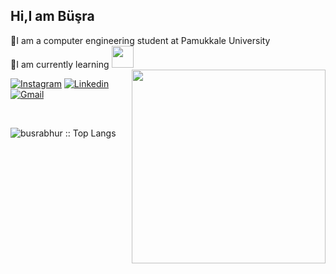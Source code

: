 ## Hi,I am Büşra
<!---<img src="https://icon-library.com/images/php-icon-png/php-icon-png-0.jpg" width="40"> -->

🎈I am a computer engineering student at Pamukkale University <br>
🎈I am currently learning  <img src="https://icon-library.com/images/php-icon-png/php-icon-png-0.jpg" width="35">
<br>
<img align ="right" src="https://media1.giphy.com/media/f6hnhHkks8bk4jwjh3/giphy.gif?cid=ecf05e470msnuklquyglq12k8vzz4bfz28f1t24mkrd851l3&rid=giphy.gif&ct=s" width="310" height="310">



[![Instagram](https://img.shields.io/badge/-Instagram-c13584?style=flat&labelColor=c13584&logo=instagram&logoColor=white)](https://www.instagram.com/busrabhur)
[![Linkedin](https://img.shields.io/badge/-LinkedIn-blue?style=flat&logo=Linkedin&logoColor=white)](https://tr.linkedin.com/in/busrabuhur?trk=public_profile_browsemap)
[![Gmail](https://img.shields.io/badge/-Gmail-c14438?style=flat&logo=Gmail&logoColor=white)](mailto:busrabuhur20@gmail.com)




<br>

<!--## Profile Views  <img align="left" src="https://media.giphy.com/media/aA3mUKSrVr7gI/giphy.gif?cid=ecf05e47ahq84p2mqa575xdpf4q3gixwo2i0khzr4lk5psbd&rid=giphy.gif&ct=s" width="70">
  <p><img src="https://profile-counter.glitch.me/{busrabhur}/count.svg" alt="busrabhur :: Visitor's Count" /></p>

<br><br> -->


<!--<p ><img src="https://github-readme-stats.vercel.app/api/top-langs/?username=busrabhur&langs_count=10&theme=tokyonight&layout=compact" alt="busrabhur :: Top Langs" /></p> -->
<p ><img src="https://github-readme-stats.vercel.app/api/top-langs/?username=busrabhur&langs_count=10&theme=tokyonight&layout=compact" alt="busrabhur :: Top Langs" /></p>











<!--
**busrabhur/busrabhur** is a ✨ _special_ ✨ repository because its `README.md` (this file) appears on your GitHub profile.

Here are some ideas to get you started:

- 🔭 I’m currently working on ...
- 🌱 I’m currently learning ...
- 👯 I’m looking to collaborate on ...
- 🤔 I’m looking for help with ...
- 💬 Ask me about ...
- 📫 How to reach me: ...
- 😄 Pronouns: ...
- ⚡ Fun fact: ...
-->
